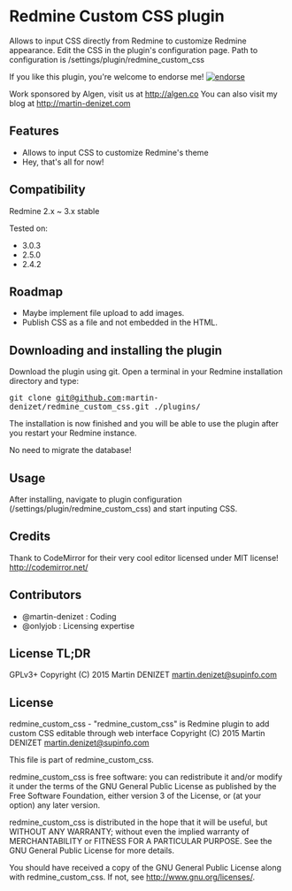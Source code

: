 # Redmine Custom CSS plugin

Allows to input CSS directly from Redmine to customize Redmine appearance.
Edit the CSS in the plugin's configuration page. Path to configuration is /settings/plugin/redmine_custom_css

If you like this plugin, you're welcome to endorse me!
[![endorse](https://api.coderwall.com/martin-denizet/endorsecount.png)](https://coderwall.com/martin-denizet)

Work sponsored by Algen, visit us at http://algen.co
You can also visit my blog at http://martin-denizet.com

## Features

* Allows to input CSS to customize Redmine's theme
* Hey, that's all for now!

## Compatibility

Redmine 2.x ~ 3.x stable

Tested on:
* 3.0.3
* 2.5.0
* 2.4.2

## Roadmap

* Maybe implement file upload to add images.
* Publish CSS as a file and not embedded in the HTML.

## Downloading and installing the plugin

Download the plugin using git. Open a terminal in your Redmine installation directory and type:

<tt>git clone git@github.com:martin-denizet/redmine_custom_css.git ./plugins/</tt>

The installation is now finished and you will be able to use the plugin after you restart your Redmine instance.

No need to migrate the database!

## Usage

After installing, navigate to plugin configuration (/settings/plugin/redmine_custom_css) and start inputing CSS.

## Credits

Thank to CodeMirror for their very cool editor licensed under MIT license! http://codemirror.net/

## Contributors

* @martin-denizet : Coding
* @onlyjob : Licensing expertise

## License TL;DR

GPLv3+
Copyright (C) 2015 Martin DENIZET <martin.denizet@supinfo.com>

## License

redmine_custom_css - "redmine_custom_css" is Redmine plugin to add custom CSS
editable through web interface
Copyright (C) 2015 Martin DENIZET <martin.denizet@supinfo.com>

This file is part of redmine_custom_css.

redmine_custom_css is free software: you can redistribute it and/or modify
it under the terms of the GNU General Public License as published by
the Free Software Foundation, either version 3 of the License, or
(at your option) any later version.

redmine_custom_css is distributed in the hope that it will be useful,
but WITHOUT ANY WARRANTY; without even the implied warranty of
MERCHANTABILITY or FITNESS FOR A PARTICULAR PURPOSE.  See the
GNU General Public License for more details.

You should have received a copy of the GNU General Public License
along with redmine_custom_css.  If not, see <http://www.gnu.org/licenses/>.

